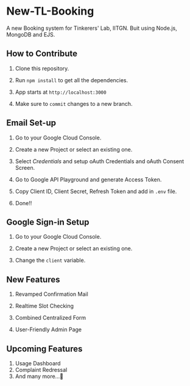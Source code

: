 # New-TL-Booking

A new Booking system for Tinkerers' Lab, IITGN. Buit using Node.js, MongoDB and EJS.

## How to Contribute

1. Clone this repository.

2. Run `npm install` to get all the dependencies.

3. App starts at `http://localhost:3000`

4. Make sure to `commit` changes to a new branch.

## Email Set-up

1. Go to your Google Cloud Console.

2. Create a new Project or select an existing one.

3. Select _Credentials_ and setup oAuth Credentials and oAuth Consent Screen.

4. Go to Google API Playground and generate Access Token.

5. Copy Client ID, Client Secret, Refresh Token and add in `.env` file.

6. Done!!

## Google Sign-in Setup

1. Go to your Google Cloud Console.

2. Create a new Project or select an existing one.

3. Change the `client` variable.

## New Features

1. Revamped Confirmation Mail

2. Realtime Slot Checking

3. Combined Centralized Form
4. User-Friendly Admin Page

## Upcoming Features

1. Usage Dashboard
2. Complaint Redressal
3. And many more...🙂
